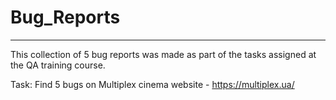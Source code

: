 # Bug_Reports
---

This collection of 5 bug reports was made as part of the tasks assigned at the QA training course.

Task: Find 5 bugs on Multiplex cinema website - https://multiplex.ua/ 
